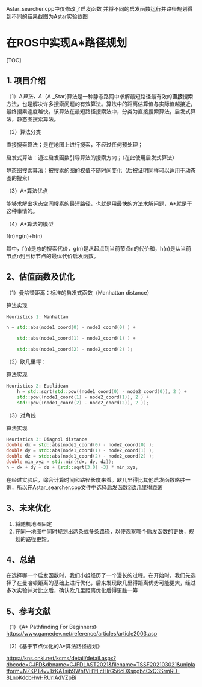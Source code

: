 Astar_searcher.cpp中仅修改了启发函数
并将不同的启发函数运行并路径规划得到不同的结果截图为Astar实验截图

# **在ROS中实现A\*路径规划**

[TOC]

## **1.**  **项目介绍**

（1）A*算法，A*（A _Star)算法是一种静态路网中求解最短路径最有效的**直接**搜索方法，也是解决许多搜索问题的有效算法。算法中的距离估算值与实际值越接近，最终搜素速度越快。该算法在最短路径搜索法中，分类为直接搜索算法，启发式算法，静态图搜索算法。

（2）算法分类

直接搜索算法；是在地图上进行搜索，不经过任何预处理；

启发式算法：通过启发函数引导算法的搜索方向；（在此使用启发式算法）

静态图搜索算法：被搜索的图的权值不随时间变化（后被证明同样可以适用于动态图的搜索）

（3）A*算法优点

能够求解出状态空间搜素的最短路径，也就是用最快的方法求解问题，A*就是干这种事情的。

（4）A*算法的模型

f(n)=g(n)+h(n)

其中，f(n)是总的搜索代价，g(n)是从起点到当前节点n的代价和，h(n)是从当前节点n到目标节点的最优代价启发函数。



## 2、估值函数及优化

（1）曼哈顿距离：标准的启发式函数（Manhattan distance）

算法实现

```cpp
Heuristics 1: Manhattan

h = std::abs(node1_coord(0) - node2_coord(0) ) +

	std::abs(node1_coord(1) - node2_coord(1) ) +

	std::abs(node1_coord(2) - node2_coord(2) );
```

（2）欧几里得：

算法实现

```cpp
Heuristics 2: Euclidean
    h = std::sqrt(std::pow((node1_coord(0) - node2_coord(0)), 2 ) +
    std::pow((node1_coord(1) - node2_coord(1)), 2 ) +
    std::pow((node1_coord(2) - node2_coord(2)), 2 ));
```

（3）对角线

 算法实现

```cpp
Heuristics 3: Diagnol distance
double dx = std::abs(node1_coord(0) - node2_coord(0) );
double dy = std::abs(node1_coord(1) - node2_coord(1) );
double dz = std::abs(node1_coord(2) - node2_coord(2) );
double min_xyz = std::min({dx, dy, dz});
h = dx + dy + dz + (std::sqrt(3.0) -3) * min_xyz;
```

在经过实验后，综合计算时间和路径长度来看。欧几里得比其他启发函数略胜一筹，所以在Astar_searcher.cpp文件中选择启发函数2欧几里得距离

 

## 3、未来优化

1. 将随机地图固定
2. 在同一地图中同时规划出两条或多条路径，以便观察哪个启发函数的更快，规划的路径更短。

## 4、总结

在选择哪一个启发函数时，我们小组经历了一个漫长的过程。在开始时，我们先选择了在曼哈顿距离的基础上进行优化，后来发现欧几里得距离优势可能更大，经过多次实验并对比之后，确认欧几里距离优化后得更胜一筹



## 5、参考文献

（1）《A* Pathfinding For Beginners》https://www.gamedev.net/reference/articles/article2003.asp

（2)《基于节点优化的A*算法路径规划》

https://kns.cnki.net/kcms/detail/detail.aspx?dbcode=CJFD&dbname=CJFDLAST2021&filename=TSSF202103021&uniplatform=NZKPT&v=1zKATsjb9WhfVH1tLcHlrG56cDXspgbcCxQ3SrmRD-8LnoKdcbHwHRUrIAdVZpBi
